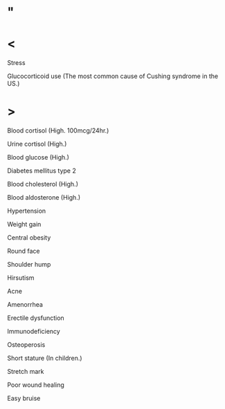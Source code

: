 # "

# <

Stress

Glucocorticoid use
(The most common cause of Cushing syndrome in the US.)

# >

Blood cortisol
(High. 100mcg/24hr.)

Urine cortisol
(High.)

Blood glucose
(High.)

Diabetes mellitus type 2

Blood cholesterol
(High.)

Blood aldosterone
(High.)

Hypertension

Weight gain

Central obesity

Round face

Shoulder hump

Hirsutism

Acne

Amenorrhea

Erectile dysfunction

Immunodeficiency

Osteoperosis

Short stature
(In children.)

Stretch mark

Poor wound healing

Easy bruise
